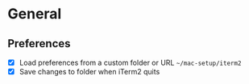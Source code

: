 # General

## Preferences

- [x] Load preferences from a custom folder or URL `~/mac-setup/iterm2`
- [x] Save changes to folder when iTerm2 quits
